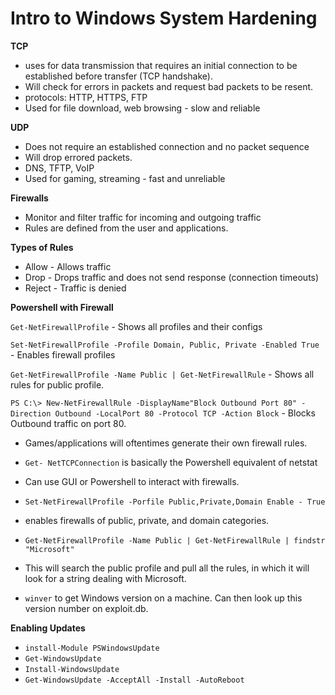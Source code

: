 # Intro to Windows System Hardening
**TCP**

- uses for data transmission that requires an initial connection to be established before transfer (TCP handshake).
- Will check for errors in packets and request bad packets to be resent.
- protocols: HTTP, HTTPS, FTP
- Used for file download, web browsing - slow and reliable

**UDP**

- Does not require an established connection and no packet sequence
- Will drop errored packets.
- DNS, TFTP, VoIP
- Used for gaming, streaming - fast and unreliable

**Firewalls**

- Monitor and filter traffic for incoming and outgoing traffic
- Rules are defined from the user and applications.

**Types of Rules**

- Allow - Allows traffic
- Drop - Drops traffic and does not send response (connection timeouts)
- Reject - Traffic is denied

**Powershell with Firewall**

`Get-NetFirewallProfile` - Shows all profiles and their configs

`Set-NetFirewallProfile -Profile Domain, Public, Private -Enabled True` - Enables firewall profiles

`Get-NetFirewallProfile -Name Public | Get-NetFirewallRule` - Shows all rules for public profile.

`PS C:\> New-NetFirewallRule -DisplayName"Block Outbound Port 80" -Direction Outbound -LocalPort 80 -Protocol TCP -Action Block` - Blocks Outbound traffic on port 80.

- Games/applications will oftentimes generate their own firewall rules.

- `Get- NetTCPConnection` is basically the Powershell equivalent of netstat

- Can use GUI or Powershell to interact with firewalls.

- `Set-NetFirewallProfile -Porfile Public,Private,Domain Enable - True`
- enables firewalls of public, private, and domain categories.

- `Get-NetFirewallProfile -Name Public | Get-NetFirewallRule | findstr "Microsoft"`
- This will search the public profile and pull all the rules, in which it will look for a string dealing with Microsoft.

- `winver` to get Windows version on a machine. Can then look up this version number on exploit.db.

**Enabling Updates**

- `install-Module PSWindowsUpdate`
- `Get-WindowsUpdate`
- `Install-WindowsUpdate`
- `Get-WindowsUpdate -AcceptAll -Install -AutoReboot`